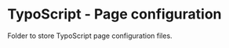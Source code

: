 TypoScript - Page configuration
===============================

Folder to store TypoScript page configuration files.
